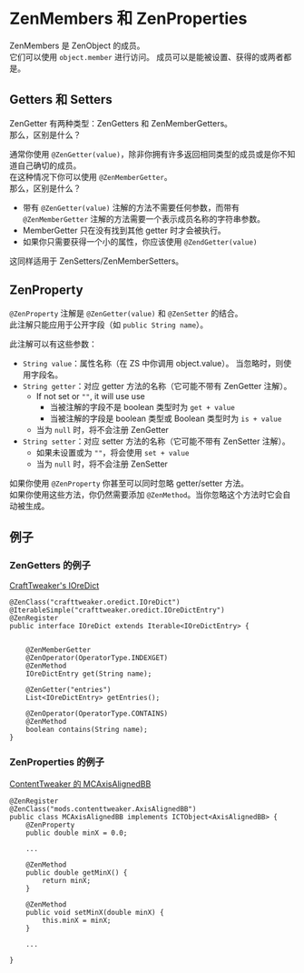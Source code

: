 # ZenMembers 和 ZenProperties

ZenMembers 是 ZenObject 的成员。  
它们可以使用 `object.member` 进行访问。 成员可以是能被设置、获得的或两者都是。

## Getters 和 Setters

ZenGetter 有两种类型：ZenGetters 和 ZenMemberGetters。  
那么，区别是什么？

通常你使用 `@ZenGetter(value)`，除非你拥有许多返回相同类型的成员或是你不知道自己确切的成员。  
在这种情况下你可以使用 `@ZenMemberGetter`。  
那么，区别是什么？

- 带有 `@ZenGetter(value)` 注解的方法不需要任何参数，而带有 `@ZenMemberGetter` 注解的方法需要一个表示成员名称的字符串参数。
- MemberGetter 只在没有找到其他 getter 时才会被执行。
- 如果你只需要获得一个小的属性，你应该使用 `@ZendGetter(value)`

这同样适用于 ZenSetters/ZenMemberSetters。

## ZenProperty

`@ZenProperty` 注解是 `@ZenGetter(value)` 和 `@ZenSetter` 的结合。  
此注解只能应用于公开字段（如 `public String name`）。

此注解可以有这些参数：

- `String value`：属性名称（在 ZS 中你调用 object.value）。 当忽略时，则使用字段名。
- `String getter`：对应 getter 方法的名称（它可能不带有 ZenGetter 注解）。 
    - If not set or `""`, it will use use 
        - 当被注解的字段不是 boolean 类型时为 `get + value`
        - 当被注解的字段是 boolean 类型或 Boolean 类型时为 `is + value`
    - 当为 `null` 时，将不会注册 ZenGetter
- `String setter`：对应 setter 方法的名称（它可能不带有 ZenSetter 注解）。 
    - 如果未设置或为 `""`，将会使用 `set + value`
    - 当为 `null` 时，将不会注册 ZenSetter

如果你使用 `@ZenProperty` 你甚至可以同时忽略 getter/setter 方法。  
如果你使用这些方法，你仍然需要添加 `@ZenMethod`。当你忽略这个方法时它会自动被生成。

## 例子

### ZenGetters 的例子

[CraftTweaker's IOreDict](https://github.com/jaredlll08/CraftTweaker/blob/1.12/CraftTweaker2-API/src/main/java/crafttweaker/api/oredict/IOreDict.java)

    @ZenClass("crafttweaker.oredict.IOreDict")
    @IterableSimple("crafttweaker.oredict.IOreDictEntry")
    @ZenRegister
    public interface IOreDict extends Iterable<IOreDictEntry> {
    
    
        @ZenMemberGetter
        @ZenOperator(OperatorType.INDEXGET)
        @ZenMethod
        IOreDictEntry get(String name);
    
        @ZenGetter("entries")
        List<IOreDictEntry> getEntries();
    
        @ZenOperator(OperatorType.CONTAINS)
        @ZenMethod
        boolean contains(String name);
    }
    

### ZenProperties 的例子

[ContentTweaker 的 MCAxisAlignedBB](https://github.com/The-Acronym-Coders/ContentTweaker/blob/develop/1.12/src/main/java/com/teamacronymcoders/contenttweaker/api/ctobjects/aabb/MCAxisAlignedBB.java)

    @ZenRegister
    @ZenClass("mods.contenttweaker.AxisAlignedBB")
    public class MCAxisAlignedBB implements ICTObject<AxisAlignedBB> {
        @ZenProperty
        public double minX = 0.0;
    
        ...
    
        @ZenMethod
        public double getMinX() {
            return minX;
        }
    
        @ZenMethod
        public void setMinX(double minX) {
            this.minX = minX;
        }
    
        ...
    
    }